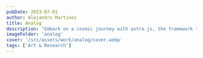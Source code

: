 ```yaml
---
pubDate: 2023-07-01
author: Alejandro Martinez
title: Analog
description: "Embark on a cosmic journey with astro.js, the framework that makes interstellar development a breeze. Pair it with Tailwind CSS for a design that's out of this world"
imageFolder: 'analog'
cover: '/src/assets/work/analog/cover.webp'
tags: ['Art & Research']
---
```

